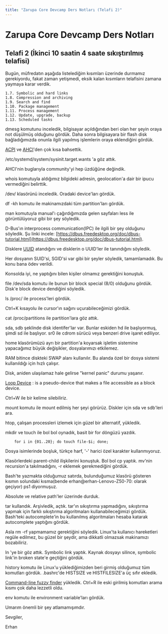 ```yaml
---
title: "Zarupa Core Devcamp Ders Notları (Telafi 2)"
---
```


# Zarupa Core Devcamp Ders Notları
## Telafi 2 (İkinci 10 saatin 4 saate sıkıştırılmış telafisi)
Bugün, müfredatın aşağıda listelediğim kısımları üzerinde durmamız gerekiyordu, fakat zaman yetişmedi, eksik kalan kısımların telafisini zamana yaymaya karar verdik.

	1.7. Symbolic and hard links
	1.8. Compression and archiving
	1.9. Search and find
	1.10. Package management
	1.11. Process management
	1.12. Update, upgrade, backup
	1.13. Scheduled tasks

dmesg komutunu inceledik, bilgisayar açıldığından beri olan her şeyin oraya not düşülmüş olduğunu gördük. Daha sonra bilgisayara bir flash disk bağladığımızda onunla ilgili yapılmış işlemlerin oraya eklendiğini gördük.

[ACPI](https://en.wikipedia.org/wiki/Advanced_Configuration_and_Power_Interface) ve [AHCI](https://en.wikipedia.org/wiki/Advanced_Host_Controller_Interface)'den çok kısa bahsettik.

/etc/systemd/system/sysinit.target.wants 'a göz attık.

AHCI'nin buglarıyla community'yi hep üzdüğüne değindik.

whois komutuyla aldığımız bilgideki adresin, geolocation'a dair bir ipucu vermediğini belirttik.

/dev/ klasörünü inceledik. Oradaki device'ları gördük.

df -kh komutu ile makinamızdaki tüm partition'ları gördük.

man komutuyla manual'ı çağırdığımızda gelen sayfaları less ile görüntülüyoruz gibi bir şey söyledik.

D-Bus'ın interprocess communication(IPC) ile ilgili bir şey olduğunu söyledik. Şu linki incele: [https://dbus.freedesktop.org/doc/dbus-tutorial.html](https://dbus.freedesktop.org/doc/dbus-tutorial.html).

Disklere [UUID](https://en.wikipedia.org/wiki/Universally_unique_identifier) atandığını ve disklerin o UUID'ler ile tanındığını söyledik.

Her dosyanın SUID'si, SGID'si var gibi bir şeyler söyledik, tamamlamadık. Bu konu bana ödev verildi.

Konsolda iyi, ne yaptığını bilen kişiler olmamız gerektiğini konuştuk.

file /dev/sda komutu ile bunun bir block special (8/0) olduğunu gördük. Disk'e block device dendiğini söyledik.

ls /proc/ ile process'leri gördük.

Ctrl+K kısayolu ile cursor'ın sağını uçurabileceğimizi gördük.

cat /proc/partitions ile partition'lara göz attık.

sda, sdb şeklinde disk identifer'lar var. Bunlar eskiden hd ile başlıyormuş, şimdi sd ile başlıyor. sr0 ile cdrom sürücü veya benzeri drive işaret ediliyor. 

home klasörümüzü ayrı bir partition'a koyarsak işletim sistemine yapacağımız büyük değişikler, dosyalarımızı etkilemez.

RAM bitince diskteki SWAP alanı kullanılır. Bu alanda özel bir dosya sistemi kullanıldığı için hızlı çalışır.

Disk, aniden ulaşılamaz hale gelirse "kernel panic" durumu yaşanır.

[Loop Device](https://en.wikipedia.org/wiki/Loop_device) : is a pseudo-device that makes a file accessible as a block device.

Ctrl+W ile bir kelime silebiliriz.

mount komutu ile mount edilmiş her şeyi görürüz. Diskler için sda ve sdb'leri ara.

htop, çalışan processleri izlemek için güzel bir alternatif, yükledik.

mkdir ve touch ile bol bol oynadık, basit bir for döngüzü yazdık.

		for i in {01..20}; do touch file-$i; done;

Dosya isimlerinde boşluk, türkçe harf, '-' harici özel karakter kullanmıyoruz.

Klasörlerdeki parent-child ilişkilerini konuştuk. Bol bol cp yaptık. mv'nin recursion'a takılmadığını, -r eklemek gerekmediğini gördük.

Bash'te yazmakta olduğumuz satırda, bulunduğumuz klasörü gösteren kısmın solundaki kısma(bende erhan@erhan-Lenovo-Z50-70: olarak geçiyor) ps1 diyormuşuz.

Absolute ve relative path'ler üzerinde durduk.

tar kullandık. Arşivledik, açtık. tar'ın sıkıştırma yapmadığını, sıkıştırma yapmak için farklı sıkıştırma algoritmaları kullanabileceğimizi gördük. Bash'teki autocomplete'in bu kullanılmış algoritmaları hesaba katarak autocomplete yaptığını gördük.

Asla rm -rf yapmamamız gerektiğini söyledik. Linux'ta kullanıcı hareketleri regüle edilmez, bu güzel bir şeydir, ama dikkatli olmazsak makinamızı bozabiliriz.

ln 'ye bir göz attık. Symbolic link yaptık. Kaynak dosyayı silince, symbolic link'in broken state'e geçtiğini gördük.

history komutu ile Linux'u yüklediğimizden beri girmiş olduğumuz tüm komutları gördük. .bashrc'de HISTSIZE ve HISTFILESIZE'a üç sıfır ekledik.

[Command-line fuzzy finder](https://github.com/junegunn/fzf) yükledik. Ctrl+R ile eski girilmiş komutları arama kısmı çok daha lezzetli oldu.

env komutu ile environment variable'ları gördük.

Umarım önemli bir şey atlamamışımdır.


Sevgiler,

Erhan